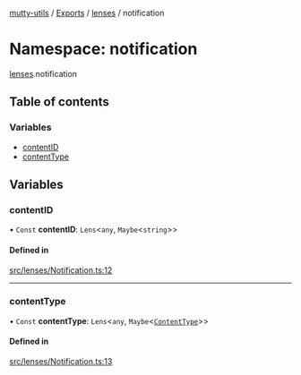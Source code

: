 [mutty-utils](../README.md) / [Exports](../modules.md) / [lenses](lenses.md) / notification

# Namespace: notification

[lenses](lenses.md).notification

## Table of contents

### Variables

- [contentID](lenses.notification.md#contentid)
- [contentType](lenses.notification.md#contenttype)

## Variables

### contentID

• `Const` **contentID**: `Lens`<`any`, `Maybe`<`string`\>\>

#### Defined in

[src/lenses/Notification.ts:12](https://github.com/jonlaing/mutty-utils/blob/f9c02d2/src/lenses/Notification.ts#L12)

___

### contentType

• `Const` **contentType**: `Lens`<`any`, `Maybe`<[`ContentType`](../modules.md#contenttype)\>\>

#### Defined in

[src/lenses/Notification.ts:13](https://github.com/jonlaing/mutty-utils/blob/f9c02d2/src/lenses/Notification.ts#L13)
